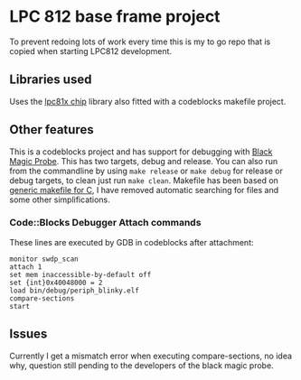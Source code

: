 # LPC 812 base frame project

To prevent redoing lots of work every time this is my to go repo that is copied when starting LPC812 development. 

## Libraries used

Uses the [lpc81x chip](https://github.com/Squantor/lpc_chip_81x) library also fitted with a codeblocks makefile project.

## Other features

This is a codeblocks project and has support for debugging with [Black Magic Probe](https://github.com/blacksphere/blackmagic/wiki). This has two targets, debug and release. You can also run from the commandline by using `make release` or `make debug` for release or debug targets, to clean just run `make clean`. Makefile has been based on [generic makefile for C](https://github.com/mbcrawfo/GenericMakefile), I have removed automatic searching for files and some other simplifications.

### Code::Blocks Debugger Attach commands

These lines are executed by GDB in codeblocks after attachment:
```
monitor swdp_scan
attach 1
set mem inaccessible-by-default off
set {int}0x40048000 = 2
load bin/debug/periph_blinky.elf
compare-sections
start
```

## Issues

Currently I get a mismatch error when executing compare-sections, no idea why, question still pending to the developers of the black magic probe.
